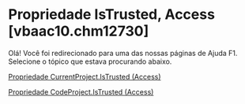 
# Propriedade IsTrusted, Access [vbaac10.chm12730]

Olá! Você foi redirecionado para uma das nossas páginas de Ajuda F1. Selecione o tópico que estava procurando abaixo.

[Propriedade CurrentProject.IsTrusted (Access)](http://msdn.microsoft.com/library/c3d8b6f8-c79f-79ab-d4e0-0454f97ac937%28Office.15%29.aspx)

[Propriedade CodeProject.IsTrusted (Access)](http://msdn.microsoft.com/library/11f0088a-77f4-cd37-e730-86c4641f4a70%28Office.15%29.aspx)

